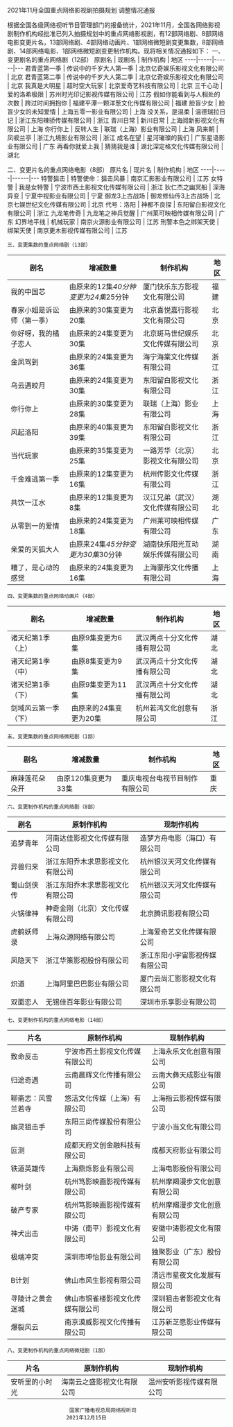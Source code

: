 
2021年11月全国重点网络影视剧拍摄规划
调整情况通报

根据全国各级网络视听节目管理部门的报备统计，2021年11月，全国各网络影视剧制作机构经批准已列入拍摄规划中的重点网络影视剧，有12部网络剧、8部网络电影变更片名，13部网络剧、4部网络动画片、1部网络微短剧变更集数，8部网络剧、14部网络电影、1部网络微短剧变更制作机构。现将相关情况通报如下：
一、变更剧名的重点网络剧（12部）
原剧名 | 现剧名 | 制作机构 | 地区
----|-----|------|---
君青蓝第一季 | 传说中的千岁大人第一季 | 北京亿奇娱乐影视文化有限公司 | 北京
君青蓝第二季 | 传说中的千岁大人第二季 | 北京亿奇娱乐影视文化有限公司 | 北京
我真是大明星 | 超时空大玩家 | 北京爱奇艺科技有限公司 | 北京
三千心动 | 爱的洛希极限 | 苏州时光印记影视传媒有限公司 | 江苏
假如你能看到与人相处的次数 | 跨过时间拥抱你 | 福建平潭一颗洋葱文化传媒有限公司 | 福建
脸盲少女 | 脸盲少女的未知爱情 | 上海五零一影业有限公司 | 上海
没关系，是温柔 | 温德瑞拉日记 | 浙江东阳辣骄传媒有限公司 | 浙江
青川日常 | 新川日常 | 上海阅新影视文化有限公司 | 上海
你行你上 | 反转人生 | 联瑞（上海）影业有限公司 | 上海
凤来朝 | 凤唳兰亭 | 浙江九境影业有限公司 | 浙江
成名在望 | 星河璀璨的我们 | 广东星语影业有限公司 | 广东
再看你就爱上我 | 猜猜我是谁 | 湖北深定格文化传媒有限公司 | 湖北

   二、变更片名的重点网络电影（8部）
原片名 | 现片名 | 制作机构 | 地区
----|-----|------|---
特警狙击 | 特警使命：狙击风暴 | 南京汇影影业有限公司 | 江苏
女特警 | 我是女特警 | 宁波市西土影视文化传媒有限公司 | 浙江
狄仁杰之幽冥船 | 深海异变 | 宁夏中视影业有限公司 | 宁夏
御龙3上古战场 | 御龙修仙传3上古战场 | 北京七娱世纪文化传媒有限公司 | 北京
代号：洛阳 | 神都不良探 | 东阳留白影视文化有限公司 | 浙江
九龙笔传奇 | 九龙笔之神兵觉醒 | 广州莱可映相传媒有限公司 | 广东
幻界地平线 | 机械玩家 | 南京火源影业有限公司 | 江苏
刑警本色之绑架天使 | 绑架天使 | 南京更木影视传媒有限公司 | 江苏

    三、变更集数的重点网络剧（13部）
剧名 | 增减数量 | 制作机构 | 地区
---|------|------|---
我的中国芯 | 由原来的12集*40分钟变更为24集*25分钟 | 厦门快乐东方影视文化有限公司 | 福建
春家小姐是诉讼师（第一季） | 由原来的30集变更为20集 | 北京喜悦嘉行影视文化有限公司 | 北京
你好呀，我的橘子恋人 | 由原来的24集变更为30集 | 北京斑马世纪娱乐文化传媒有限公司 | 北京
金凤驾到 | 由原来的24集变更为36集 | 海宁海棠文化传媒有限公司 | 浙江
乌云遇皎月 | 由原来的24集变更为30集 | 东阳留白影视文化有限公司 | 浙江
你行你上 | 由原来的30集变更为28集 | 联瑞（上海）影业有限公司 | 上海
风起洛阳 | 由原来的40集变更为39集 | 东阳留白影视文化有限公司 | 浙江
当代玩家 | 由原来的35集变更为25集 | 一路芳华（北京）影视文化有限公司 | 北京
千金难逃第一季 | 由原来的12集变更为16集 | 杭州传影文化传媒有限公司 | 浙江
共饮一江水 | 由原来的12集变更为8集 | 汉江兄弟（武汉）文化传媒有限公司 | 湖北
从零到一的爱情 | 由原来的24集变更为18集 | 广州莱可映相传媒有限公司 | 广东
亲爱的天狐大人 | 由原来24集*45分钟变更为30集*30分钟 | 湖南快乐阳光互动娱乐传媒有限公司 | 湖南
糟了，是心动的感觉 | 由原来的24集变更为16集 | 上海蒙彤文化传播有限公司 | 上海

    四、变更集数的重点网络动画片（4部）
剧名 | 增减数量 | 制作机构 | 地区
---|------|------|---
诸天纪第1季（上） | 由原9集变更为6集 | 武汉两点十分文化传播有限公司 | 湖北
诸天纪第1季（中） | 由原8集变更为9集 | 武汉两点十分文化传播有限公司 | 湖北
诸天纪第1季（下） | 由原9集变更为11集 | 武汉两点十分文化传播有限公司 | 湖北
剑域风云第一季（下） | 由原来的24集变更为20集 | 杭州若鸿文化创意有限公司 | 浙江

    五、变更集数的重点网络微短剧（1部）
剧名 | 增减数量 | 制作机构 | 地区
---|------|------|---
麻辣莲花朵朵开 | 由原120集变更为33集 | 重庆电视台电视节目制作有限公司 | 重庆
    六、变更制作机构的重点网络剧（8部）
剧名 | 原制作机构 | 现制作机构
---|-------|------
追梦青年 | 河南达佳影视文化传媒有限公司 | 造梦方舟电影（海口）有限公司
异兽归来 | 浙江东阳乔木求思影视文化有限公司 | 杭州银汉天河文化传媒有限公司
蜀山剑侠传 | 浙江东阳乔木求思影视文化有限公司 | 杭州银汉天河文化传媒有限公司
火锅律神 | 神奇金刚（北京）文化传媒有限公司 | 北京腾讯影视有限公司
虎鹤妖师录 | 上海众源网络有限公司 | 上海爱奇艺文化传媒有限公司
凤隐天下 | 浙江华策影视股份有限公司 | 浙江东阳小宇宙影视传媒有限公司
炽道 | 上海阿里巴巴影业有限公司 | 厦门云尚汇影影视文化有限公司
双面恋人 | 无锡佳百年影业有限公司 | 深圳市乐享影业有限公司
    
    七、变更制作机构的重点网络电影（14部）
片名 | 原制作机构 | 现制作机构
---|-------|------
致命反击 | 宁波市西土影视文化传媒有限公司 | 上海永乐文化创意有限公司
归途奇遇 | 云南晨辉文化传播有限公司 | 云南大彝天成影业有限公司
聊斋志：风雪兰若寺 | 悠活文化传媒（上海）有限公司 | 上海指云影视传媒有限公司
幽灵狙击手 | 东阳三尚传媒股份有限公司 | 宁波小当文化有限公司
叵测 | 成都天府文创金融科技有限公司 | 成都天府影业有限公司
铁道英雄传 | 上海鼎烁影业有限公司 | 上海电影股份有限公司
柳叶剑 | 杭州笃影映画影视传媒有限公司 | 杭州摩羯漫步文化创意有限公司
破产专家 | 杭州笃影映画影视传媒有限公司 | 杭州摩羯漫步文化创意有限公司
神犬出击 | 中涛（南平）影视文化有限公司 | 安徽中涛影视文化有限公司
极端冲突 | 深圳市坤怡影业有限公司 | 独聚影业（广东）股份有限公司
B计划 | 佛山市风生影视有限公司 | 清远市星夜文化发展有限公司
寻陵计之黄金迷城 | 佛山市铜雀楼影视文化传媒有限公司 | 深圳狙击者影视文化有限公司
爆裂风云 | 南京漠威影视文化传播有限公司 | 江苏新芝愿影业传媒有限公司
    
    八、变更制作机构的重点网络微短剧（1部）
片名 | 原制作机构 | 现制作机构
---|-------|------
安听里的小时光 | 海南云之盛影视文化有限公司 | 温州安听影视传媒有限公司

                        国家广播电视总局网络视听司
                       2021年12月15日



